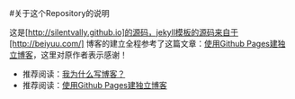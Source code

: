 #关于这个Repository的说明

这是[http://silentvally.github.io]的源码，jekyll模板的源码来自于[http://beiyuu.com/]
博客的建立全程参考了这篇文章：[使用Github Pages建独立博客](http://beiyuu.com/github-pages/)，这里对原作者表示感谢！


* 推荐阅读：[我为什么写博客？](http://beiyuu.com/why-blog/)
* 推荐阅读：[使用Github Pages建独立博客](http://beiyuu.com/github-pages/)